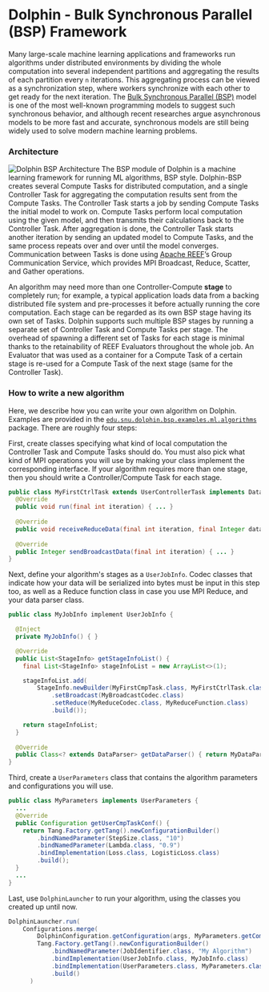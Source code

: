 Dolphin - Bulk Synchronous Parallel (BSP) Framework
===================================================

Many large-scale machine learning applications and frameworks run algorithms under distributed environments by dividing the whole computation into several independent partitions and aggregating the results of each partition every `n` iterations. This aggregating process can be viewed as a synchronization step, where workers synchronize with each other to get ready for the next iteration. The [Bulk Synchronous Parallel (BSP)](https://en.wikipedia.org/wiki/Bulk_synchronous_parallel) model is one of the most well-known programming models to suggest such synchronous behavior, and although recent researches argue asynchronous models to be more fast and accurate, synchronous models are still being widely used to solve modern machine learning problems.

### Architecture
![Dolphin BSP Architecture](http://cmslab.snu.ac.kr/home/wp-content/uploads/2015/09/Dolphin-BSP.png)
The BSP module of Dolphin is a machine learning framework for running ML algorithms, BSP style. Dolphin-BSP creates several Compute Tasks for distributed computation, and a single Controller Task for aggregating the computation results sent from the Compute Tasks. The Controller Task starts a job by sending Compute Tasks the initial model to work on. Compute Tasks perform local computation using the given model, and then transmits their calculations back to the Controller Task. After aggregation is done, the Controller Task starts another iteration by sending an updated model to Compute Tasks, and the same process repeats over and over until the model converges. Communication between Tasks is done using [Apache REEF](http://reef.incubator.apache.org)’s Group Communication Service, which provides MPI Broadcast, Reduce, Scatter, and Gather operations.

An algorithm may need more than one Controller-Compute **stage** to completely run; for example, a typical application loads data from a backing distributed file system and pre-processes it before actually running the core computation. Each stage can be regarded as its own BSP stage having its own set of Tasks. Dolphin supports such multiple BSP stages by running a separate set of Controller Task and Compute Tasks per stage. The overhead of spawning a different set of Tasks for each stage is minimal thanks to the retainability of REEF Evaluators throughout the whole job. An Evaluator that was used as a container for a Compute Task of a certain stage is re-used for a Compute Task of the next stage (same for the Controller Task).


### How to write a new algorithm
Here, we describe how you can write your own algorithm on Dolphin. Examples are provided in the [`edu.snu.dolphin.bsp.examples.ml.algorithms`](https://github.com/cmssnu/dolphin/tree/master/dolphin-bsp/src/main/java/edu/snu/dolphin/bsp/examples/ml/algorithms) package. There are roughly four steps:

First, create classes specifying what kind of local computation the Controller Task and Compute Tasks should do. You must also pick what kind of MPI operations you will use by making your class implement the corresponding interface. If your algorithm requires more than one stage, then you should write a Controller/Compute Task for each stage.
```Java
public class MyFirstCtrlTask extends UserControllerTask implements DataBroadcastSender<Integer>, DataReduceReceiver<Integer> {
  @Override
  public void run(final int iteration) { ... }
  
  @Override
  public void receiveReduceData(final int iteration, final Integer data) { ... }
  
  @Override
  public Integer sendBroadcastData(final int iteration) { ... }
}
```

Next, define your algorithm's stages as a `UserJobInfo`. Codec classes that indicate how your data will be serialized into bytes must be input in this step too, as well as a Reduce function class in case you use MPI Reduce, and your data parser class.
```Java
public class MyJobInfo implement UserJobInfo {

  @Inject
  private MyJobInfo() { }

  @Override
  public List<StageInfo> getStageInfoList() {
    final List<StageInfo> stageInfoList = new ArrayList<>(1);

    stageInfoList.add(
        StageInfo.newBuilder(MyFirstCmpTask.class, MyFirstCtrlTask.class, CommunicationGroup.class)
            .setBroadcast(MyBroadcastCodec.class)
            .setReduce(MyReduceCodec.class, MyReduceFunction.class)
            .build());

    return stageInfoList;
  }
  
  @Override
  public Class<? extends DataParser> getDataParser() { return MyDataParser.class; }
}
```

Third, create a `UserParameters` class that contains the algorithm parameters and configurations you will use.
```Java
public class MyParameters implements UserParameters {
  ...
  @Override
  public Configuration getUserCmpTaskConf() {
    return Tang.Factory.getTang().newConfigurationBuilder()
        .bindNamedParameter(StepSize.class, "10")
        .bindNamedParameter(Lambda.class, "0.9")
        .bindImplementation(Loss.class, LogisticLoss.class)
        .build();
  }
  ...
}
```


Last, use `DolphinLauncher` to run your algorithm, using the classes you created up until now.
```Java
DolphinLauncher.run(
    Configurations.merge(
        DolphinConfiguration.getConfiguration(args, MyParameters.getCommandLine()),
        Tang.Factory.getTang().newConfigurationBuilder()
            .bindNamedParameter(JobIdentifier.class, "My Algorithm")
            .bindImplementation(UserJobInfo.class, MyJobInfo.class)
            .bindImplementation(UserParameters.class, MyParameters.class)
            .build()
      )
```

